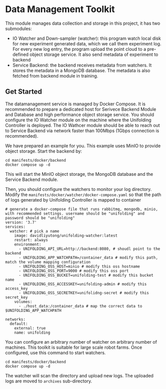 # Data Management Toolkit

This module manages data collection and storage in this project, it has two submodules:

- IO Watcher and Down-sampler (watcher): this program watch local disk for new experiment generated data, which we call them experiment log. For every new log entry, the program upload the point cloud to a pre-defined object storage service. It also send metadata of experiment to backend
- Service Backend: the backend receives metadata from watchers. It stores the metadata in a MongoDB database. The metadata is also fetched from backend module in training.

## Get Started

The datamanagement service is managed by Docker Compose. It is recommended to prepare a dedicated host for Serivece Backend Module and Database and high performance object storage service. You should configure the IO Watcher module on the machine where the Unifolding Controller is deployed. The IO Wathcer module should be able to reach out to Service Backend via network faster than 100Mbps (1Gbps connection is recommended).

We have prepared an example for you. This example uses MinIO to provide object storage. Start the backend by:

```shell
cd manifests/docker/backend
docker compose up -d
```

This will start the MinIO object storage, the MongoDB database and the Service Backend module.

Then, you should configure the watchers to monitor your log directory. Modify the `manifests/docker/watcher/docker-compose.yaml` so that the path of logs generated by Unifolding Controller is mapped to container

```shell
# generate a docker-compose file that runs rabbitmq, mongodb, minio, with recommended settings. username should be "unifolding" and password should be "unifolding"
version: '3.7'
services:
  watcher: # pick a name
    image: davidliyutong/unifolding-watcher:latest
    restart: always
    environment:
      - UNIFOLDING_API_URL=http://backend:8080, # shoudl point to the backend
      - UNIFOLDING_APP_WATCHPATH=/container_data # modify this path, match the volume mapping configuration
      - UNIFOLDING_OSS_HOST=minio # modify this oss hostname
      - UNIFOLDING_OSS_PORT=9000 # modify this oss port
      - UNIFOLDING_OSS_BUCKET=unifolding-test # modify this bucket name
      - UNIFOLDING_OSS_ACCESSKEY=unifolding-admin # modify this access_key
      - UNIFOLDING_OSS_SECRETKEY=unifolidng-secret # modify this secret_key
    volumes:
      - ./host_data:/container_data # map the correct data to $UNIFOLDING_APP_WATCHPATH

networks:
  default:
    external: true
    name: unifolding
```

You can configure an arbitrary number of watcher on arbitrary number of machines. This toolkit is suitable for large scale robot farms. Once configured, use this command to start watchers.

```shell
cd manifests/docker/backend
docker compose up -d
```

The watcher will scan the directory and upload new logs. The uploaded logs are moved to `archives` sub-directory.
